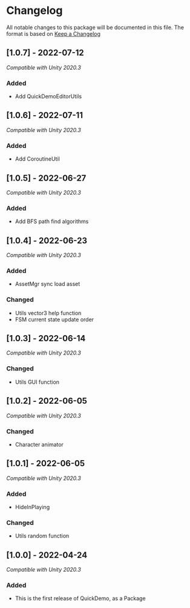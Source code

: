 # Changelog
All notable changes to this package will be documented in this file. The format is based on [Keep a Changelog](http://keepachangelog.com/en/1.0.0/)

## [1.0.7] - 2022-07-12
*Compatible with Unity 2020.3*
### Added
- Add QuickDemoEditorUtils

## [1.0.6] - 2022-07-11
*Compatible with Unity 2020.3*
### Added
- Add CoroutineUtil

## [1.0.5] - 2022-06-27
*Compatible with Unity 2020.3*
### Added
- Add BFS path find algorithms

## [1.0.4] - 2022-06-23
*Compatible with Unity 2020.3*
### Added
- AssetMgr sync load asset
### Changed
- Utils vector3 help function
- FSM current state update order

## [1.0.3] - 2022-06-14
*Compatible with Unity 2020.3*
### Changed
- Utils GUI function

## [1.0.2] - 2022-06-05
*Compatible with Unity 2020.3*
### Changed
- Character animator

## [1.0.1] - 2022-06-05
*Compatible with Unity 2020.3*
### Added
- HideInPlaying
### Changed
- Utils random function

## [1.0.0] - 2022-04-24
*Compatible with Unity 2020.3*
### Added
- This is the first release of QuickDemo, as a Package

